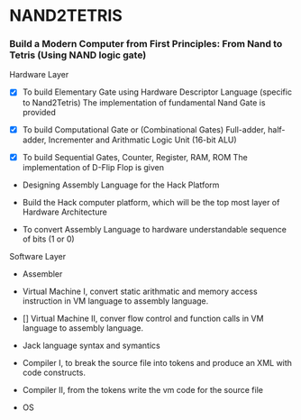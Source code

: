 # NAND2TETRIS
### Build a Modern Computer from First Principles: From Nand to Tetris (Using NAND logic gate)


Hardware Layer 

  -  [X] To build Elementary Gate using Hardware Descriptor Language (specific to Nand2Tetris) The implementation of fundamental Nand Gate is provided
    
  -  [X]  To build Computational Gate or (Combinational Gates) Full-adder, half-adder, Incrementer and Arithmatic Logic Unit (16-bit ALU)
    
  -  [X]  To build Sequential Gates, Counter, Register, RAM, ROM The implementation of D-Flip Flop is given
    
  -  Designing Assembly Language for the Hack Platform
    
  -  Build the Hack computer platform, which will be the top most layer of Hardware Architecture
    
  -  To convert Assembly Language to hardware understandable sequence of bits (1 or 0)
  

Software Layer

  -  Assembler 
  
  -  Virtual Machine I, convert static arithmatic and memory access instruction in VM language to assembly language.
  
  - [] Virtual Machine II, conver flow control and function calls in VM language to assembly language. 
  
  -  Jack language syntax and symantics
  
  -  Compiler I, to break the source file into tokens and produce an XML with code constructs.
  
  -  Compiler II, from the tokens write the vm code for the source file
  
  -  OS
  




